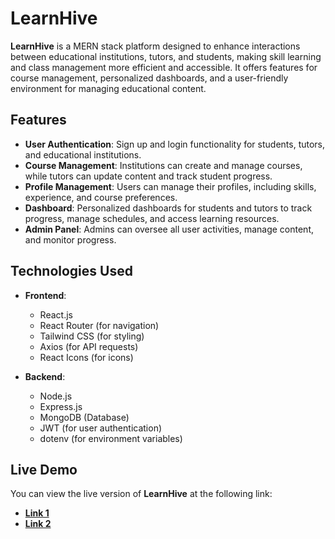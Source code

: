 # LearnHive

**LearnHive** is a MERN stack platform designed to enhance interactions between educational institutions, tutors, and students, making skill learning and class management more efficient and accessible. It offers features for course management, personalized dashboards, and a user-friendly environment for managing educational content.

## Features

- **User Authentication**: Sign up and login functionality for students, tutors, and educational institutions.
- **Course Management**: Institutions can create and manage courses, while tutors can update content and track student progress.
- **Profile Management**: Users can manage their profiles, including skills, experience, and course preferences.
- **Dashboard**: Personalized dashboards for students and tutors to track progress, manage schedules, and access learning resources.
- **Admin Panel**: Admins can oversee all user activities, manage content, and monitor progress.

## Technologies Used

- **Frontend**:
  - React.js
  - React Router (for navigation)
  - Tailwind CSS (for styling)
  - Axios (for API requests)
  - React Icons (for icons)

- **Backend**:
  - Node.js
  - Express.js
  - MongoDB (Database)
  - JWT (for user authentication)
  - dotenv (for environment variables)

## Live Demo

You can view the live version of **LearnHive** at the following link:

- **[Link 1](https://learnhive-4ed81.web.app/)**
- **[Link 2](https://learnhive-4ed81.firebaseapp.com/)**